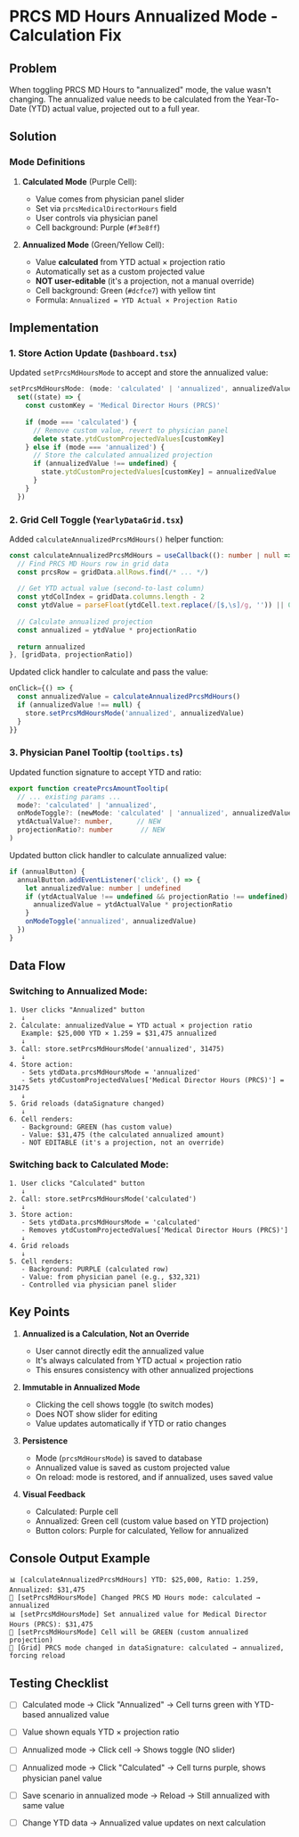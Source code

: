 # PRCS MD Hours Annualized Mode - Calculation Fix

## Problem
When toggling PRCS MD Hours to "annualized" mode, the value wasn't changing. The annualized value needs to be calculated from the Year-To-Date (YTD) actual value, projected out to a full year.

## Solution

### Mode Definitions
1. **Calculated Mode** (Purple Cell):
   - Value comes from physician panel slider
   - Set via `prcsMedicalDirectorHours` field
   - User controls via physician panel
   - Cell background: Purple (`#f3e8ff`)

2. **Annualized Mode** (Green/Yellow Cell):
   - Value **calculated** from YTD actual × projection ratio
   - Automatically set as a custom projected value
   - **NOT user-editable** (it's a projection, not a manual override)
   - Cell background: Green (`#dcfce7`) with yellow tint
   - Formula: `Annualized = YTD Actual × Projection Ratio`

## Implementation

### 1. Store Action Update (`Dashboard.tsx`)

Updated `setPrcsMdHoursMode` to accept and store the annualized value:

```typescript
setPrcsMdHoursMode: (mode: 'calculated' | 'annualized', annualizedValue?: number) =>
  set((state) => {
    const customKey = 'Medical Director Hours (PRCS)'
    
    if (mode === 'calculated') {
      // Remove custom value, revert to physician panel
      delete state.ytdCustomProjectedValues[customKey]
    } else if (mode === 'annualized') {
      // Store the calculated annualized projection
      if (annualizedValue !== undefined) {
        state.ytdCustomProjectedValues[customKey] = annualizedValue
      }
    }
  })
```

### 2. Grid Cell Toggle (`YearlyDataGrid.tsx`)

Added `calculateAnnualizedPrcsMdHours()` helper function:

```typescript
const calculateAnnualizedPrcsMdHours = useCallback((): number | null => {
  // Find PRCS MD Hours row in grid data
  const prcsRow = gridData.allRows.find(/* ... */)
  
  // Get YTD actual value (second-to-last column)
  const ytdColIndex = gridData.columns.length - 2
  const ytdValue = parseFloat(ytdCell.text.replace(/[$,\s]/g, '')) || 0
  
  // Calculate annualized projection
  const annualized = ytdValue * projectionRatio
  
  return annualized
}, [gridData, projectionRatio])
```

Updated click handler to calculate and pass the value:

```typescript
onClick={() => {
  const annualizedValue = calculateAnnualizedPrcsMdHours()
  if (annualizedValue !== null) {
    store.setPrcsMdHoursMode('annualized', annualizedValue)
  }
}}
```

### 3. Physician Panel Tooltip (`tooltips.ts`)

Updated function signature to accept YTD and ratio:

```typescript
export function createPrcsAmountTooltip(
  // ... existing params ...
  mode?: 'calculated' | 'annualized',
  onModeToggle?: (newMode: 'calculated' | 'annualized', annualizedValue?: number) => void,
  ytdActualValue?: number,      // NEW
  projectionRatio?: number       // NEW
)
```

Updated button click handler to calculate annualized value:

```typescript
if (annualButton) {
  annualButton.addEventListener('click', () => {
    let annualizedValue: number | undefined
    if (ytdActualValue !== undefined && projectionRatio !== undefined) {
      annualizedValue = ytdActualValue * projectionRatio
    }
    onModeToggle('annualized', annualizedValue)
  })
}
```

## Data Flow

### Switching to Annualized Mode:

```
1. User clicks "Annualized" button
   ↓
2. Calculate: annualizedValue = YTD actual × projection ratio
   Example: $25,000 YTD × 1.259 = $31,475 annualized
   ↓
3. Call: store.setPrcsMdHoursMode('annualized', 31475)
   ↓
4. Store action:
   - Sets ytdData.prcsMdHoursMode = 'annualized'
   - Sets ytdCustomProjectedValues['Medical Director Hours (PRCS)'] = 31475
   ↓
5. Grid reloads (dataSignature changed)
   ↓
6. Cell renders:
   - Background: GREEN (has custom value)
   - Value: $31,475 (the calculated annualized amount)
   - NOT EDITABLE (it's a projection, not an override)
```

### Switching back to Calculated Mode:

```
1. User clicks "Calculated" button
   ↓
2. Call: store.setPrcsMdHoursMode('calculated')
   ↓
3. Store action:
   - Sets ytdData.prcsMdHoursMode = 'calculated'
   - Removes ytdCustomProjectedValues['Medical Director Hours (PRCS)']
   ↓
4. Grid reloads
   ↓
5. Cell renders:
   - Background: PURPLE (calculated row)
   - Value: from physician panel (e.g., $32,321)
   - Controlled via physician panel slider
```

## Key Points

1. **Annualized is a Calculation, Not an Override**
   - User cannot directly edit the annualized value
   - It's always calculated from YTD actual × projection ratio
   - This ensures consistency with other annualized projections

2. **Immutable in Annualized Mode**
   - Clicking the cell shows toggle (to switch modes)
   - Does NOT show slider for editing
   - Value updates automatically if YTD or ratio changes

3. **Persistence**
   - Mode (`prcsMdHoursMode`) is saved to database
   - Annualized value is saved as custom projected value
   - On reload: mode is restored, and if annualized, uses saved value

4. **Visual Feedback**
   - Calculated: Purple cell
   - Annualized: Green cell (custom value based on YTD projection)
   - Button colors: Purple for calculated, Yellow for annualized

## Console Output Example

```
📊 [calculateAnnualizedPrcsMdHours] YTD: $25,000, Ratio: 1.259, Annualized: $31,475
🔀 [setPrcsMdHoursMode] Changed PRCS MD Hours mode: calculated → annualized
📊 [setPrcsMdHoursMode] Set annualized value for Medical Director Hours (PRCS): $31,475
🎨 [setPrcsMdHoursMode] Cell will be GREEN (custom annualized projection)
🎨 [Grid] PRCS mode changed in dataSignature: calculated → annualized, forcing reload
```

## Testing Checklist

- [ ] Calculated mode → Click "Annualized" → Cell turns green with YTD-based annualized value
- [ ] Value shown equals YTD × projection ratio
- [ ] Annualized mode → Click cell → Shows toggle (NO slider)
- [ ] Annualized mode → Click "Calculated" → Cell turns purple, shows physician panel value
- [ ] Save scenario in annualized mode → Reload → Still annualized with same value
- [ ] Change YTD data → Annualized value updates on next calculation

